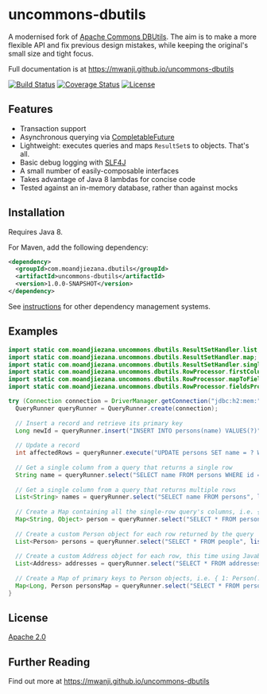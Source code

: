 # uncommons-dbutils

A modernised fork of [Apache Commons DBUtils](http://commons.apache.org/proper/commons-dbutils/). The aim is to make a more flexible API and fix previous design mistakes, while keeping the original's small size and tight focus.

Full documentation is at https://mwanji.github.io/uncommons-dbutils

[![Build Status](https://img.shields.io/travis/mwanji/uncommons-dbutils.svg)](https://travis-ci.org/mwanji/uncommons-dbutils) [![Coverage Status](https://img.shields.io/coveralls/mwanji/uncommons-dbutils.svg)](https://coveralls.io/r/mwanji/uncommons-dbutils?branch=master) [![License](https://img.shields.io/badge/license-Apache%20v2.0-lightgrey.svg)](http://www.apache.org/licenses/LICENSE-2.0)

## Features

* Transaction support
* Asynchronous querying via [CompletableFuture](http://www.nurkiewicz.com/2013/05/java-8-definitive-guide-to.html)
* Lightweight: executes queries and maps `ResultSet`s to objects. That's all.
* Basic debug logging with [SLF4J](http://www.slf4j.org)
* A small number of easily-composable interfaces
* Takes advantage of Java 8 lambdas for concise code
* Tested against an in-memory database, rather than against mocks

## Installation

Requires Java 8.

For Maven, add the following dependency:

```xml
<dependency>
  <groupId>com.moandjiezana.dbutils</groupId>
  <artifactId>uncommons-dbutils</artifactId>
  <version>1.0.0-SNAPSHOT</version>
</dependency>
```
See [instructions](https://mwanji.github.io/uncommons-dbutils/dependency-info.html) for other dependency management systems.

## Examples

```java
import static com.moandjiezana.uncommons.dbutils.ResultSetHandler.list;
import static com.moandjiezana.uncommons.dbutils.ResultSetHandler.map;
import static com.moandjiezana.uncommons.dbutils.ResultSetHandler.single;
import static com.moandjiezana.uncommons.dbutils.RowProcessor.firstColumn;
import static com.moandjiezana.uncommons.dbutils.RowProcessor.mapToFields;
import static com.moandjiezana.uncommons.dbutils.RowProcessor.fieldsProcessor;

try (Connection connection = DriverManager.getConnection("jdbc:h2:mem:")) {
  QueryRunner queryRunner = QueryRunner.create(connection);
  
  // Insert a record and retrieve its primary key
  Long newId = queryRunner.insert("INSERT INTO persons(name) VALUES(?)", single(firstColumn()), "John");
  
  // Update a record
  int affectedRows = queryRunner.execute("UPDATE persons SET name = ? WHERE id = ?", "Thabiso", newId);
  
  // Get a single column from a query that returns a single row
  String name = queryRunner.select("SELECT name FROM persons WHERE id = ?", single(firstColumn()), 1L);
  
  // Get a single column from a query that returns multiple rows
  List<String> names = queryRunner.select("SELECT name FROM persons", list(firstColumn()), 1L);
  
  // Create a Map containing all the single-row query's columns, i.e. { "id": 1, "name": "John" }
  Map<String, Object> person = queryRunner.select("SELECT * FROM persons WHERE id = ?", single(new MapRowProcessor(), 1L);
  
  // Create a custom Person object for each row returned by the query
  List<Person> persons = queryRunner.select("SELECT * FROM people", list(fieldsProcessor(Person.class)));
  
  // Create a custom Address object for each row, this time using JavaBean-style access (includes support for @ConstructorProperties)
  List<Address> addresses = queryRunner.select("SELECT * FROM addresses", list(beanProcessor(Address.class)));
  
  // Create a Map of primary keys to Person objects, i.e. { 1: Person(...), 2: Person(...) }
  Map<Long, Person personsMap = queryRunner.select("SELECT * FROM persons", ResultSetHandler.map("id", Long.class, personRowProcessor));
}
```

## License

[Apache 2.0](http://www.apache.org/licenses/LICENSE-2.0)

## Further Reading

Find out more at https://mwanji.github.io/uncommons-dbutils
